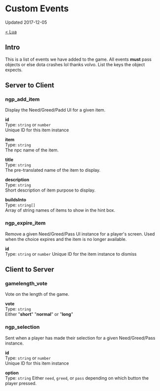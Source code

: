 # Custom Events

Updated 2017-12-05

[< Lua][0]

## Intro

This is a list of events we have added to the game. All events **must** pass objects or else dota crashes lol thanks volvo. List the keys the object expects.

## Server to Client

### ngp_add_item
Display the Need/Greed/Padd UI for a given item.

**id**  
Type: `string` or `number`  
Unique ID for this item instance

**item**  
Type: `string`  
The npc name of the item.

**title**  
Type: `string`  
The pre-translated name of the item to display.

**description**  
Type: `string`  
Short description of item purpose to display.

**buildsInto**  
Type: `string[]`  
Array of string names of items to show in the hint box.

### ngp_expire_item
Remove a given Need/Greed/Pass UI instance for a player's screen. Used when the choice expires and the item is no longer available.

**id**  
Type: `string` or `number`
Unique ID for the item instance to dismiss

## Client to Server

### gamelength_vote
Vote on the length of the game.

**vote**  
Type: `string`  
Either "**short**" "**normal**" or "**long**"

### ngp_selection
Sent when a player has made their selection for a given Need/Greed/Pass instance.

**id**  
Type: `string` or `number`  
Unique ID for this item instance

**option**  
Type: `string`
Either `need`, `greed`, or `pass` depending on which button the player pressed.

[0]: README.md
